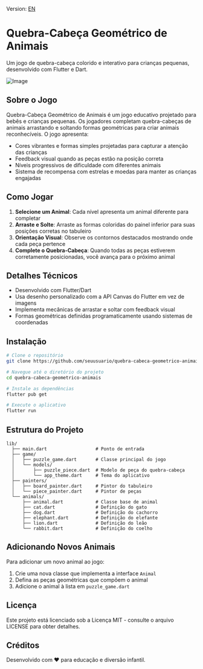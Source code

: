 Version: [EN](README.md)

# Quebra-Cabeça Geométrico de Animais

Um jogo de quebra-cabeça colorido e interativo para crianças pequenas, desenvolvido com Flutter e Dart.

![Image](https://github.com/user-attachments/assets/47390cc2-2191-4a39-8c9e-7fe43e41a375)

## Sobre o Jogo

Quebra-Cabeça Geométrico de Animais é um jogo educativo projetado para bebês e crianças pequenas. Os jogadores completam quebra-cabeças de animais arrastando e soltando formas geométricas para criar animais reconhecíveis. O jogo apresenta:

- Cores vibrantes e formas simples projetadas para capturar a atenção das crianças
- Feedback visual quando as peças estão na posição correta
- Níveis progressivos de dificuldade com diferentes animais
- Sistema de recompensa com estrelas e moedas para manter as crianças engajadas

## Como Jogar

1. **Selecione um Animal**: Cada nível apresenta um animal diferente para completar
2. **Arraste e Solte**: Arraste as formas coloridas do painel inferior para suas posições corretas no tabuleiro
3. **Orientação Visual**: Observe os contornos destacados mostrando onde cada peça pertence
4. **Complete o Quebra-Cabeça**: Quando todas as peças estiverem corretamente posicionadas, você avança para o próximo animal

## Detalhes Técnicos

- Desenvolvido com Flutter/Dart
- Usa desenho personalizado com a API Canvas do Flutter em vez de imagens
- Implementa mecânicas de arrastar e soltar com feedback visual
- Formas geométricas definidas programaticamente usando sistemas de coordenadas

## Instalação

```bash
# Clone o repositório
git clone https://github.com/seuusuario/quebra-cabeca-geometrico-animais.git

# Navegue até o diretório do projeto
cd quebra-cabeca-geometrico-animais

# Instale as dependências
flutter pub get

# Execute o aplicativo
flutter run
```

## Estrutura do Projeto

```
lib/
  ├── main.dart                  # Ponto de entrada
  ├── game/
  │   ├── puzzle_game.dart       # Classe principal do jogo
  │   └── models/
  │       ├── puzzle_piece.dart  # Modelo de peça do quebra-cabeça
  │       └── app_theme.dart     # Tema do aplicativo
  ├── painters/
  │   ├── board_painter.dart     # Pintor do tabuleiro
  │   └── piece_painter.dart     # Pintor de peças
  └── animals/
      ├── animal.dart            # Classe base de animal
      ├── cat.dart               # Definição do gato
      ├── dog.dart               # Definição do cachorro
      ├── elephant.dart          # Definição do elefante
      ├── lion.dart              # Definição do leão
      └── rabbit.dart            # Definição do coelho
```

## Adicionando Novos Animais

Para adicionar um novo animal ao jogo:

1. Crie uma nova classe que implementa a interface `Animal`
2. Defina as peças geométricas que compõem o animal
3. Adicione o animal à lista em `puzzle_game.dart`

## Licença

Este projeto está licenciado sob a Licença MIT - consulte o arquivo LICENSE para obter detalhes.

## Créditos

Desenvolvido com ❤️ para educação e diversão infantil.
